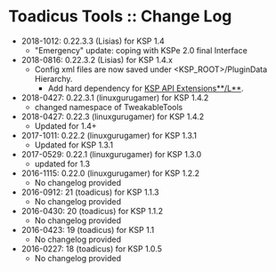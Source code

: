 # Toadicus Tools :: Change Log

* 2018-1012: 0.22.3.3 (Lisias) for KSP 1.4
	+ "Emergency" update: coping with KSPe 2.0 final Interface
* 2018-0816: 0.22.3.2 (Lisias) for KSP 1.4.x
	+ Config xml files are now saved under <KSP_ROOT>/PluginData Hierarchy.
		- Add hard dependency for [KSP API Extensions**/L**](https://github.com/net-lisias-ksp/KSPAPIExtensions). 
* 2018-0427: 0.22.3.1 (linuxgurugamer) for KSP 1.4.2
	+ changed namespace of TweakableTools
* 2018-0427: 0.22.3 (linuxgurugamer) for KSP 1.4.2
	+ Updated for 1.4+
* 2017-1011: 0.22.2 (linuxgurugamer) for KSP 1.3.1
	+ Updated for KSP 1.3.1
* 2017-0529: 0.22.1 (linuxgurugamer) for KSP 1.3.0
	+ updated for 1.3
* 2016-1115: 0.22.0 (linuxgurugamer) for KSP 1.2.2
	+ No changelog provided
* 2016-0912: 21 (toadicus) for KSP 1.1.3
	+ No changelog provided
* 2016-0430: 20 (toadicus) for KSP 1.1.2
	+ No changelog provided
* 2016-0423: 19 (toadicus) for KSP 1.1
	+ No changelog provided
* 2016-0227: 18 (toadicus) for KSP 1.0.5
	+ No changelog provided
